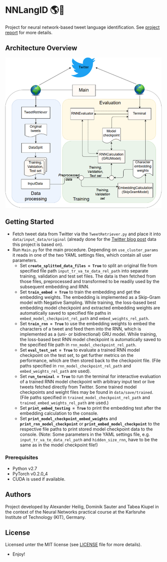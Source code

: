# NNLangID :earth_americas::speech_balloon:
Project for neural network-based tweet language identification. See [project report](TweetLanguageIdentification_D.Sauter-A.Heilig-T.Kiupel.pdf) for more details.

## Architecture Overview
![](ArchitectureOverview.png "Simplified overview of the general architecture.")

## Getting Started
* Fetch tweet data from Twitter via the `TweetRetriever.py` and place it into `data/input_data/original` (already done for the [Twitter blog post](https://blog.twitter.com/engineering/en_us/a/2015/evaluating-language-identification-performance.html) data this project is based on).
* Run `Main.py` for the main procedure. Depending on `use_cluster_params` it reads in one of the two YAML settings files, which contain all user parameters.
	* Set **`create_splitted_data_files = True`** to split an original file from specified file path `input_tr_va_te_data_rel_path` into separate training, validation and test set files. The data is then fetched from those files, preprocessed and transformed to be readily used by the subsequent embedding and RNN.
	* Set **`train_embed = True`** to train the embedding and get the embedding weights. The embedding is implemented as a Skip-Gram model with Negative Sampling. While training, the loss-based best embedding model checkpoint and extracted embedding weights are automatically saved to specified file paths in `embed_model_checkpoint_rel_path` and `embed_weights_rel_path`.
	* Set **`train_rnn = True`** to use the embedding weights to embed the characters of a tweet and feed them into the RNN, which is implemented as a (uni- or bidirectional) GRU model. While training, the loss-based best RNN model checkpoint is automatically saved to the specified file path in `rnn_model_checkpoint_rel_path`.
	* Set **`eval_test_set = True`** to evaluate a trained RNN model checkpoint on the test set, to get further metrics on the performance, which are then stored back to the checkpoint file. (File paths specified in `rnn_model_checkpoint_rel_path` and `embed_weights_rel_path` are used).
	* Set **`run_terminal = True`** to run the terminal for interactive evaluation of a trained RNN model checkpoint with arbitrary input text or live tweets fetched directly from Twitter. Some trained model checkpoints and weight files may be found in `data/save/trained`. (File paths specified in `trained_model_checkpoint_rel_path` and `trained_embed_weights_rel_path` are used.)
	* Set **`print_embed_testing = True`** to print the embedding test after the embedding calculation to the console.
	* Set **`print_model_checkpoint_embed_weights`** and **`print_rnn_model_checkpoint`** or **`print_embed_model_checkpoint`** to the respective file paths to print stored model checkpoint data to the console. (Note: Some parameters in the YAML settings file, e.g. `input_tr_va_te_data_rel_path` and `hidden_size_rnn`, have to be the same as in the model checkpoint file!)

### Prerequisites
* Python v2.7
* PyTorch v0.2.0_4
* CUDA is used if available.

## Authors
Project developed by Alexander Heilig, Dominik Sauter and Tabea Kiupel in the context of the Neural Networks practical course at the Karlsruhe Institute of Technology (KIT), Germany.

## License
Licensed unter the MIT license (see [LICENSE](LICENSE) file for more details).
* Enjoy!